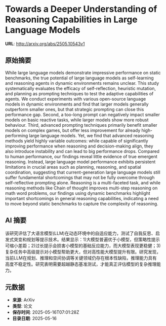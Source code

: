 # Towards a Deeper Understanding of Reasoning Capabilities in Large Language Models

**URL**: http://arxiv.org/abs/2505.10543v1

## 原始摘要

While large language models demonstrate impressive performance on static
benchmarks, the true potential of large language models as self-learning and
reasoning agents in dynamic environments remains unclear. This study
systematically evaluates the efficacy of self-reflection, heuristic mutation,
and planning as prompting techniques to test the adaptive capabilities of
agents. We conduct experiments with various open-source language models in
dynamic environments and find that larger models generally outperform smaller
ones, but that strategic prompting can close this performance gap. Second, a
too-long prompt can negatively impact smaller models on basic reactive tasks,
while larger models show more robust behaviour. Third, advanced prompting
techniques primarily benefit smaller models on complex games, but offer less
improvement for already high-performing large language models. Yet, we find
that advanced reasoning methods yield highly variable outcomes: while capable
of significantly improving performance when reasoning and decision-making
align, they also introduce instability and can lead to big performance drops.
Compared to human performance, our findings reveal little evidence of true
emergent reasoning. Instead, large language model performance exhibits
persistent limitations in crucial areas such as planning, reasoning, and
spatial coordination, suggesting that current-generation large language models
still suffer fundamental shortcomings that may not be fully overcome through
self-reflective prompting alone. Reasoning is a multi-faceted task, and while
reasoning methods like Chain of thought improves multi-step reasoning on math
word problems, our findings using dynamic benchmarks highlight important
shortcomings in general reasoning capabilities, indicating a need to move
beyond static benchmarks to capture the complexity of reasoning.


## AI 摘要

该研究评估了大语言模型(LLM)在动态环境中的自适应能力，测试了自我反思、启发式突变和规划等提示技术。结果显示：1)大模型普遍优于小模型，但策略性提示可缩小差距；2)过长提示会损害小模型的基础反应能力，而大模型表现更稳健；3)复杂任务中高级提示对小模型帮助更大，但对高性能大模型提升有限。研究发现，当前LLM在规划、推理和空间协调等关键领域仍存在根本性缺陷，推理能力具有高度不稳定性。研究表明需要超越静态基准测试，才能真正评估模型的复杂推理能力。

## 元数据

- **来源**: ArXiv
- **类型**: 论文
- **保存时间**: 2025-05-16T07:01:28Z
- **目录日期**: 2025-05-16
